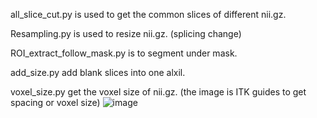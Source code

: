 all_slice_cut.py is used to get the common slices of different nii.gz.


Resampling.py is used to resize nii.gz. (splicing change)


ROI_extract_follow_mask.py is to segment under mask.

add_size.py add blank slices into one alxil.


voxel_size.py get the voxel size of nii.gz. (the image is ITK guides to get spacing or voxel size)
![image](https://github.com/user-attachments/assets/9145b10f-519f-4d90-9218-01cafef7b128)
